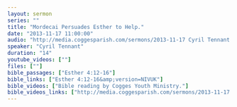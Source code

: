 ```yaml
---
layout: sermon
series: ""
title: "Mordecai Persuades Esther to Help."
date: "2013-11-17 11:00:00"
audio: "http://media.coggesparish.com/sermons/2013-11-17 Cyril Tennant.mp3"
speaker: "Cyril Tennant"
duration: "14"
youtube_videos: [""]
files: [""]
bible_passages: ["Esther 4:12-16"]
bible_links: ["Esther 4:12-16&amp;version=NIVUK"]
bible_videos: ["Bible reading by Cogges Youth Ministry."]
bible_videos_links: ["http://media.coggesparish.com/sermons/2013-11-17 Bible reading video.wmv"]
---
```

